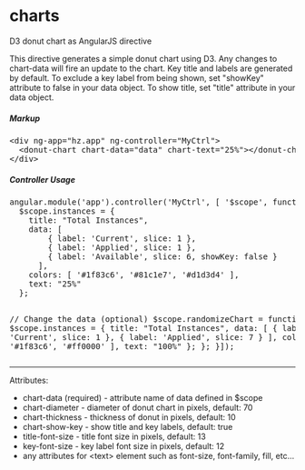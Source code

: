 charts
======

D3 donut chart as AngularJS directive

<p>This directive generates a simple donut chart using D3. Any changes to chart-data will fire an update to the chart. Key title and labels are generated by default. To exclude a key label from being shown, set "showKey" attribute to false in your data object. To show title, set "title" attribute in your data object.</p>

<h5>Markup</h5>
<pre>
&lt;div ng-app="hz.app" ng-controller="MyCtrl"&gt;
  &lt;donut-chart chart-data="data" chart-text="25%"&gt;&lt;/donut-chart&gt;
&lt;/div&gt;
</pre>

<h5>Controller Usage</h5>
<pre>
angular.module('app').controller('MyCtrl', [ '$scope', function($scope) {
  $scope.instances = {
    title: "Total Instances",
    data: [
        { label: 'Current', slice: 1 },
        { label: 'Applied', slice: 1 },
        { label: 'Available', slice: 6, showKey: false }
      ],
    colors: [ '#1f83c6', '#81c1e7', '#d1d3d4' ],
    text: "25%"
  };

  // Change the data (optional)
  $scope.randomizeChart = function() {
    $scope.instances = {
      title: "Total Instances",
      data: [
        { label: 'Current', slice: 1 },
        { label: 'Applied', slice: 7 }
      ],
      colors: [ '#1f83c6', '#ff0000' ],
      text: "100%"
    };
  };
}]);
</pre>

<hr>

Attributes:<br/>
- chart-data (required) - attribute name of data defined in $scope
- chart-diameter - diameter of donut chart in pixels, default: 70
- chart-thickness - thickness of donut in pixels, default: 10
- chart-show-key - show title and key labels, default: true
- title-font-size - title font size in pixels, default: 13
- key-font-size - key label font size in pixels, default: 12
- any attributes for &lt;text&gt; element such as font-size, font-family, fill, etc...


